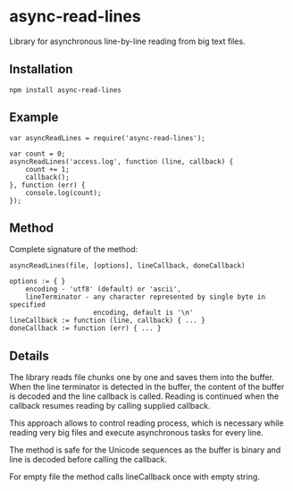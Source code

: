 async-read-lines
================

Library for asynchronous line-by-line reading from big text files.

Installation
------------

    npm install async-read-lines

Example
-------

    var asyncReadLines = require('async-read-lines');

    var count = 0;
    asyncReadLines('access.log', function (line, callback) {
        count += 1;
        callback();
    }, function (err) {
        console.log(count);
    });

Method
------

Complete signature of the method:

    asyncReadLines(file, [options], lineCallback, doneCallback)

    options := { }
        encoding - 'utf8' (default) or 'ascii',
        lineTerminator - any character represented by single byte in specified
                         encoding, default is '\n'
    lineCallback := function (line, callback) { ... }
    doneCallback := function (err) { ... }

Details
-------

The library reads file chunks one by one and saves them into the buffer. When
the line terminator is detected in the buffer, the content of the buffer is
decoded and the line callback is called. Reading is continued when the callback
resumes reading by calling supplied callback.

This approach allows to control reading process, which is necessary while
reading very big files and execute asynchronous tasks for every line.

The method is safe for the Unicode sequences as the buffer is binary and line is
decoded before calling the callback.

For empty file the method calls lineCallback once with empty string.
